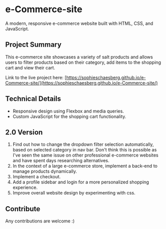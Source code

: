 # e-Commerce-site

A modern, responsive e-commerce website built with HTML, CSS, and JavaScript.

## Project Summary

This e-commerce site showcases a variety of salt products and allows users to filter products based on their category, add items to the shopping cart and view their cart.

Link to the live project here: [https://sophieschaesberg.github.io/e-Commerce-site/](https://sophieschaesberg.github.io/e-Commerce-site/)

## Technical Details

- Responsive design using Flexbox and media queries.
- Custom JavaScript for the shopping cart functionality.

## 2.0 Version

1. Find out how to change the dropdown filter selection automatically, based on selected category in nav bar. Don't think this is possible as I've seen the same issue on other professional e-commerce websites and have spent days researching alternatives.
2. In the context of a large e-commerce store, implement a back-end to manage products dynamically.
3. Implement a checkout.
4. Add a profile sidebar and login for a more personalized shopping experience.
5. Improve overall website design by experimenting with css.

## Contribute

Any contributions are welcome :)
